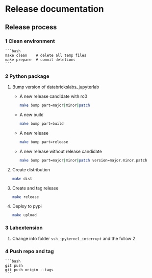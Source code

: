 # Release documentation

## Release process

### 1 Clean environment

    ```bash
    make clean    # delete all temp files
    make prepare  # commit deletions
    ```
### 2 Python package

1. Bump version of databrickslabs_jupyterlab

    - A new release candidate with rc0

      ```bash
      make bump part=major|minor|patch
      ```

    - A new build

      ```bash
      make bump part=build
      ```

    - A new release

      ```bash
      make bump part=release
      ```

    - A new release without release candidate

      ```bash
      make bump part=major|minor|patch version=major.minor.patch
      ```

2. Create distribution

    ```bash
    make dist
    ```

3. Create and tag release

    ```bash
    make release
    ```

4. Deploy to pypi

    ```bash
    make upload
    ```

### 3 Labextension

1. Change into folder `ssh_ipykernel_interrupt` and the follow 2
### 4 Push repo and tag

    ```bash
    git push
    git push origin --tags
    ```
